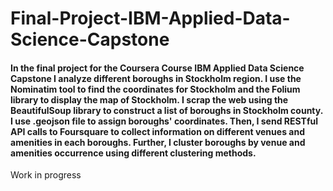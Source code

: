 # Final-Project-IBM-Applied-Data-Science-Capstone


#### In the final project for the Coursera Course IBM  Applied Data Science Capstone I analyze different boroughs in Stockholm region. I use the Nominatim tool to find the coordinates for Stockholm and the Folium library to display the map of Stockholm. I scrap the web using the BeautifulSoup library to construct a list of boroughs in Stockholm county. I use .geojson file to assign boroughs' coordinates. Then, I send RESTful API calls to Foursquare to collect information on different venues and amenities in each boroughs. Further, I cluster boroughs by venue and amenities occurrence using different clustering methods. 

Work in progress
